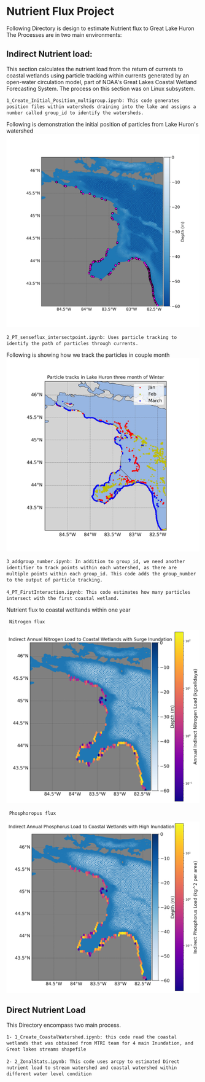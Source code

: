 # Nutrient Flux Project

Following Directory is design to estimate Nutrient flux to Great Lake Huron 
The Processes are in two main environments:

## Indirect Nutrient load: 
This section calculates the nutrient load from the return of currents to coastal wetlands using particle tracking within currents generated by an open-water circulation model, part of NOAA's Great Lakes Coastal Wetland Forecasting System.
The process on this section was on Linux subsystem.

    1_Create_Initial_Position_multigroup.ipynb: This code generates position files within watersheds draining into the lake and assigns a number called group_id to identify the watersheds.
Following is demonstration the initial position of particles from Lake Huron's watershed 
![Inital Position](./images/initial_positions_LakeHuron_multigrouppoint_intersection.jpeg)

    2_PT_senseflux_intersectpoint.ipynb: Uses particle tracking to identify the path of particles through currents.
Following is showing how we track the particles in couple month
![particle tracking](./images/tracks_LakeHuron_JanFebMarch.jpeg)
    
    3_addgroup_number.ipynb: In addition to group_id, we need another identifier to track points within each watershed, as there are multiple points within each group_id. This code adds the group_number to the output of particle tracking.

    4_PT_FirstInteraction.ipynb: This code estimates how many particles intersect with the first coastal wetland.
Nutrient flux to coastal wetltands within one year 
    
     Nitrogen flux 

![average inundation](./images/WetLoadDistribution_AvgInun_Nitrogen.jpeg)

     Phosphoropus flux
![Phosphoropus inundation](./images/WetLoadDistribution_AvgInun_ph.jpeg)

## Direct Nutrient Load
This Directory encompass two main process.

    1- 1_Create_CoastalWatershed.ipynb: this code read the coastal wetlands that was obtained from MTRI team for 4 main Inundation, and Great lakes streams shapefile 

    2- 2_ZonalStats.ipynb: This code uses arcpy to estimated Direct nutrient load to stream watershed and coastal watershed within different water level condition